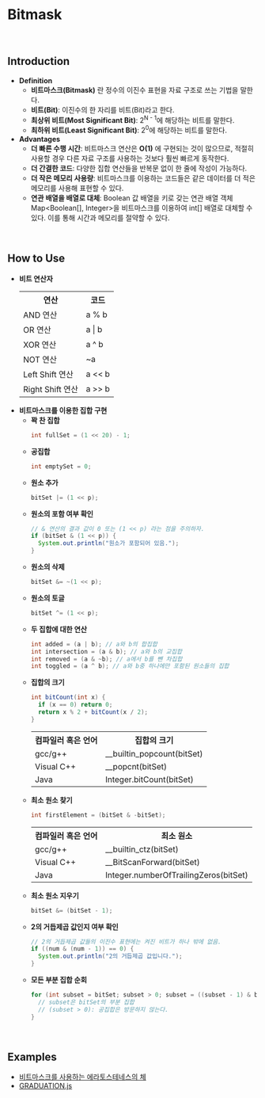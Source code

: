 # Bitmask

<br>

## Introduction
- **Definition**
  - **비트마스크(Bitmask)** 란 정수의 이진수 표현을 자료 구조로 쓰는 기법을 말한다.
  - **비트(Bit)**: 이진수의 한 자리를 비트(Bit)라고 한다.  
  - **최상위 비트(Most Significant Bit)**: 2<sup>N - 1</sup>에 해당하는 비트를 말한다.  
  - **최하위 비트(Least Significant Bit)**: 2<sup>0</sup>에 해당하는 비트를 말한다.
- **Advantages**
  - **더 빠른 수행 시간**: 비트마스크 연산은 **O(1)** 에 구현되는 것이 많으므로, 적절히 사용할 경우 다른 자료 구조를 사용하는 것보다 훨씬 빠르게 동작한다.
  - **더 간결한 코드**: 다양한 집합 연산들을 반복문 없이 한 줄에 작성이 가능하다.
  - **더 작은 메모리 사용량**: 비트마스크를 이용하는 코드들은 같은 데이터를 더 적은 메모리를 사용해 표현할 수 있다.
  - **연관 배열을 배열로 대체**: Boolean 값 배열을 키로 갖는 연관 배열 객체 Map<Boolean[], Integer>을 비트마스크를 이용하여 int[] 배열로 대체할 수 있다. 이를 통해 시간과 메모리를 절약할 수 있다.

<br>

## How to Use
- **비트 연산자**
  <table>
    <tr>
      <th>연산
      <th>코드
    </tr>
    <tr>
      <td>AND 연산</td>
      <td>a % b</td>
    </tr>
    <tr>
      <td>OR 연산</td>
      <td>a | b</td>
    </tr>
    <tr>
      <td>XOR 연산</td>
      <td>a ^ b</td>
    </tr>
    <tr>
      <td>NOT 연산</td>
      <td>~a</td>
    </tr>
    <tr>
      <td>Left Shift 연산</td>
      <td>a << b</td>
    </tr>
    <tr>
      <td>Right Shift 연산</td>
      <td>a >> b</td>
    </tr>
  </table>
- **비트마스크를 이용한 집합 구현**
  - **꽉 찬 집합**
    ```Java
    int fullSet = (1 << 20) - 1;
    ```
  - **공집합**
    ```Java
    int emptySet = 0;
    ```
  - **원소 추가**
    ```Java
    bitSet |= (1 << p);
    ```
  - **원소의 포함 여부 확인**   
    ```Java
    // & 연산의 결과 값이 0 또는 (1 << p) 라는 점을 주의하자.
    if (bitSet & (1 << p)) {
      System.out.println("원소가 포함되어 있음.");
    }
    ```
  - **원소의 삭제**
    ```Java
    bitSet &= ~(1 << p);
    ```
  - **원소의 토글**
    ```Java
    bitSet ^= (1 << p);
    ```
  - **두 집합에 대한 연산**
    ```Java
    int added = (a | b); // a와 b의 합집합
    int intersection = (a & b); // a와 b의 교집합
    int removed = (a & ~b); // a에서 b를 뺀 차집합
    int toggled = (a ^ b); // a와 b중 하나에만 포함된 원소들의 집합
    ```
  - **집합의 크기**
    ```Java
    int bitCount(int x) {
      if (x == 0) return 0;
      return x % 2 + bitCount(x / 2);
    }
    ```
    <table>
      <tr>
        <th>컴파일러 혹은 언어</th>
        <th>집합의 크기</th>
      </tr>
      <tr>
        <td>gcc/g++</td>
        <td>__builtin_popcount(bitSet)</td>
      </tr>
      <tr>
        <td>Visual C++</td>
        <td>__popcnt(bitSet)</td>
      </tr>
      <tr>
        <td>Java</td>
        <td>Integer.bitCount(bitSet)</td>
      </tr>
    </table>
  - **최소 원소 찾기**
    ```Java
    int firstElement = (bitSet & -bitSet);
    ```
    <table>
      <tr>
        <th>컴파일러 혹은 언어</th>
        <th>최소 원소</th>
      </tr>
      <tr>
        <td>gcc/g++</td>
        <td>__builtin_ctz(bitSet)</td>
      </tr>
      <tr>
        <td>Visual C++</td>
        <td>__BitScanForward(bitSet)</td>
      </tr>
      <tr>
        <td>Java</td>
        <td>Integer.numberOfTrailingZeros(bitSet)</td>
      </tr>
    </table>
  - **최소 원소 지우기**
    ```Java
    bitSet &= (bitSet - 1);
    ```
  - **2의 거듭제곱 값인지 여부 확인**
    ```Java
    // 2의 거듭제곱 값들의 이진수 표현에는 켜진 비트가 하나 밖에 없음.
    if ((num & (num - 1)) == 0) {
      System.out.println("2의 거듭제곱 값입니다.");
    }
    ```
  - **모든 부분 집합 순회**
    ```Java
    for (int subset = bitSet; subset > 0; subset = ((subset - 1) & bitSet)) {
      // subset은 bitSet의 부분 집합
      // (subset > 0): 공집합은 방문하지 않는다.
    }
    ```
<br>

## Examples
- [비트마스크를 사용하는 에라토스테네스의 체](https://github.com/HyunJinNo/Algorithm/blob/main/Number%20Theory/Sieve%20of%20Eratosthenes/Sieve_of_Eratosthenes.js)
- [GRADUATION.js](https://github.com/HyunJinNo/Algorithm/blob/main/Bitmask/GRADUATION.js)
